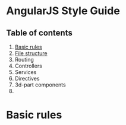 # AngularJS Style Guide

## Table of contents
1. [Basic rules](#basic-rules)
2. [File structure](#file-structure)
3. Routing
4. Controllers
5. Services
6. Directives
7. 3d-part components
8. 


# Basic rules
